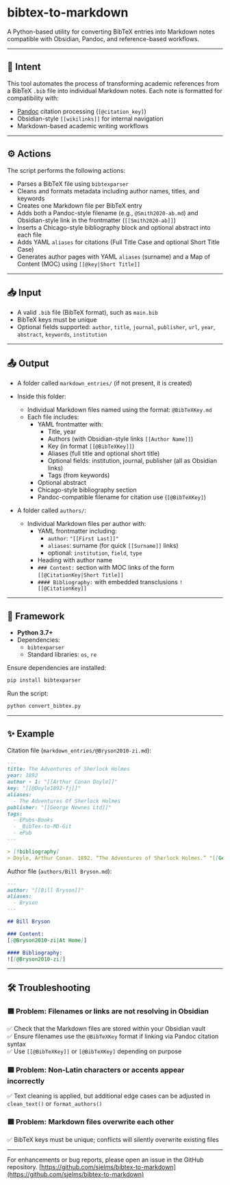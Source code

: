 # bibtex-to-markdown

A Python-based utility for converting BibTeX entries into Markdown notes compatible with Obsidian, Pandoc, and reference-based workflows.

---

## 📌 Intent

This tool automates the process of transforming academic references from a BibTeX `.bib` file into individual Markdown notes. Each note is formatted for compatibility with:
- [Pandoc](https://pandoc.org) citation processing (`[@citation_key]`)
- Obsidian-style `[[wikilinks]]` for internal navigation
- Markdown-based academic writing workflows

---

## ⚙️ Actions

The script performs the following actions:

- Parses a BibTeX file using `bibtexparser`
- Cleans and formats metadata including author names, titles, and keywords
- Creates one Markdown file per BibTeX entry
- Adds both a Pandoc-style filename (e.g., `@Smith2020-ab.md`) and Obsidian-style link in the frontmatter (`[[Smith2020-ab]]`)
- Inserts a Chicago-style bibliography block and optional abstract into each file
- Adds YAML `aliases` for citations (Full Title Case and optional Short Title Case)
- Generates author pages with YAML `aliases` (surname) and a Map of Content (MOC) using `[[@key|Short Title]]`

---

## 📥 Input

- A valid `.bib` file (BibTeX format), such as `main.bib`
- BibTeX keys must be unique
- Optional fields supported: `author`, `title`, `journal`, `publisher`, `url`, `year`, `abstract`, `keywords`, `institution`

---

## 📤 Output

- A folder called `markdown_entries/` (if not present, it is created)
- Inside this folder:
  - Individual Markdown files named using the format: `@BibTeXKey.md`
  - Each file includes:
    - YAML frontmatter with:
      - Title, year
      - Authors (with Obsidian-style links `[[Author Name]]`)
      - Key (in format `[[@BibTeXKey]]`)
      - Aliases (full title and optional short title)
      - Optional fields: institution, journal, publisher (all as Obsidian links)
      - Tags (from keywords)
    - Optional abstract
    - Chicago-style bibliography section
    - Pandoc-compatible filename for citation use (`[@BibTeXKey]`)

- A folder called `authors/`:
  - Individual Markdown files per author with:
    - YAML frontmatter including:
      - `author`: `"[[First Last]]"`
      - `aliases`: surname (for quick `[[Surname]]` links)
      - optional: `institution`, `field`, `type`
    - Heading with author name
    - `### Content:` section with MOC links of the form `[[@CitationKey|Short Title]]`
    - `#### Bibliography:` with embedded transclusions `![[@CitationKey]]`

---

## 🧱 Framework

- **Python 3.7+**
- Dependencies:
  - `bibtexparser`
  - Standard libraries: `os`, `re`

Ensure dependencies are installed:
```bash
pip install bibtexparser
```

Run the script:
```bash
python convert_bibtex.py
```

---

## ✨ Example

Citation file (`markdown_entries/@Bryson2010-zi.md`):
```markdown
---
title: The Adventures of Sherlock Holmes
year: 1892
author - 1: "[[Arthur Conan Doyle]]"
key: "[[@Doyle1892-fj]]"
aliases:
  - The Adventures Of Sherlock Holmes
publisher: "[[George Newnes Ltd]]"
tags:
  - EPubs-Books
  - _BibTex-to-MD-Git
  - ePub
---

> [!bibliography]
> Doyle, Arthur Conan. 1892. “The Adventures of Sherlock Holmes.” "[[George Newnes Ltd]]"
```

Author file (`authors/Bill Bryson.md`):
```markdown
---
author: "[[Bill Bryson]]"
aliases:
  - Bryson
---

## Bill Bryson

### Content:
[[@Bryson2010-zi|At Home]]

#### Bibliography:
![[@Bryson2010-zi]]
```

---

## 🛠️ Troubleshooting

### 🟥 Problem: Filenames or links are not resolving in Obsidian  
✅ Check that the Markdown files are stored within your Obsidian vault  
✅ Ensure filenames use the `@BibTeXKey` format if linking via Pandoc citation syntax  
✅ Use `[[@BibTeXKey]]` or `[@BibTeXKey]` depending on purpose

### 🟥 Problem: Non-Latin characters or accents appear incorrectly  
✅ Text cleaning is applied, but additional edge cases can be adjusted in `clean_text()` or `format_authors()`

### 🟥 Problem: Markdown files overwrite each other  
✅ BibTeX keys must be unique; conflicts will silently overwrite existing files

---

For enhancements or bug reports, please open an issue in the GitHub repository. [https://github.com/sjelms/bibtex-to-markdown](https://github.com/sjelms/bibtex-to-markdown)
